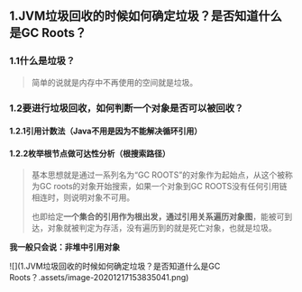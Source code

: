 ## 1.JVM垃圾回收的时候如何确定垃圾？是否知道什么是GC Roots？

### 1.1什么是垃圾？

> 简单的说就是内存中不再使用的空间就是垃圾。

### 1.2要进行垃圾回收，如何判断一个对象是否可以被回收？

#### 1.2.1引用计数法（Java不用是因为不能解决循环引用）

#### 1.2.2枚举根节点做可达性分析（根搜索路径）

> 基本思想就是通过一系列名为“GC ROOTS”的对象作为起始点，从这个被称为GC roots的对象开始搜索，如果一个对象到GC ROOTS没有任何引用链相连时，则说明对象不可用。
>
> 也即给定**一个集合的引用作为根出发，通过引用关系遍历对象图**，能被可到达，对象就被判定为存活，没有遍历到的就是死亡对象，也就是垃圾。

**我一般只会说：非堆中引用对象**

![](1.JVM垃圾回收的时候如何确定垃圾？是否知道什么是GC Roots？.assets/image-20201217153835041.png)











































